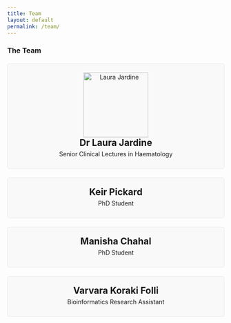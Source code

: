 ```yaml
---
title: Team
layout: default
permalink: /team/
---
```

<!-- / Welcome Section -->
<style>.team-member {
  border: 1px solid #eaeaea;
  border-radius: 5px;
  padding: 20px;
  margin: 20px 0;
  background-color: #f9f9f9;
  text-align: center; // Center align text and images
}
.team-member-photo {
  width: 150px; // Set width as per your design
  height: auto; // Maintain aspect ratio
  border-radius: 50%; // Makes the image circular (optional)
  margin-bottom: 10px; // Space below image
}
.team-member h3 {
  margin: 0;
  font-size: 1.5em;
}
.team-member p {
  margin: 5px 0;
}
</style>

<div id="team" class="section py-4">
  <h3 class="section-title text-center m-5">The Team</h3>
  <div class="container py-5">
  <div class="team-member">
  <img src="{{ '/assets/img/team/laura-jardine.webp' | relative_url }}" alt="Laura Jardine" class="team-member-photo" />
  <h3>Dr Laura Jardine</h3>
  <p>Senior Clinical Lectures in Haematology</p>
  <p></p>
  </div>

  <div class="team-member">
  <h3>Keir Pickard</h3>
  <p>PhD Student</p>
  <p></p>
  </div>

  <div class="container py-5">
  <div class="team-member">
  <h3>Manisha Chahal</h3>
  <p>PhD Student</p>
  <p></p>
  </div>

  <div class="team-member">
  <h3>Varvara Koraki Folli</h3>
  <p>Bioinformatics Research Assistant</p>
  <p></p>
  </div>
</div>